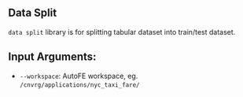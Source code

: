 ## Data Split
`data split` library is for splitting tabular dataset into train/test dataset.

## Input Arguments:
* `--workspace`: AutoFE workspace, eg. `/cnvrg/applications/nyc_taxi_fare/`